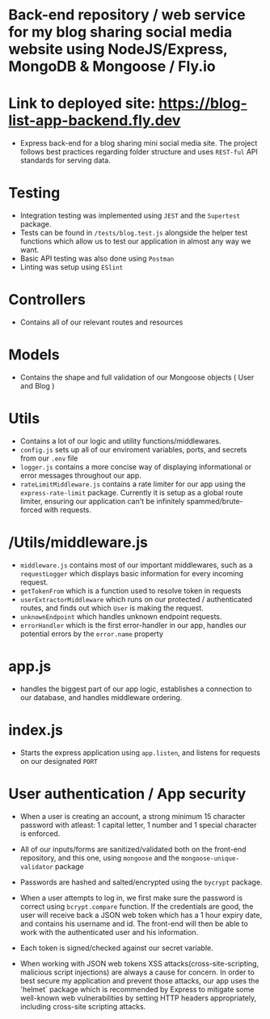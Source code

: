 # Back-end repository / web service for my blog sharing social media website using NodeJS/Express, MongoDB & Mongoose / Fly.io

# Link to deployed site: https://blog-list-app-backend.fly.dev

- Express back-end for a blog sharing mini social media site. The project follows best practices regarding folder structure and uses `REST-ful` API standards for serving data.

# Testing

- Integration testing was implemented using `JEST` and the `Supertest` package.
- Tests can be found in `/tests/blog.test.js` alongside the helper test functions which allow us to test our application in almost any way we want.
- Basic API testing was also done using `Postman`
- Linting was setup using `ESlint`

# Controllers
- Contains all of our relevant routes and resources

# Models
- Contains the shape and full validation of our Mongoose objects ( User and Blog )

# Utils
- Contains a lot of our logic and utility functions/middlewares. 
- `config.js` sets up all of our enviroment variables, ports, and secrets from our `.env` file
- `logger.js` contains a more concise way of displaying informational or error messages throughout our app.
- `rateLimitMiddleware.js` contains a rate limiter for our app using the `express-rate-limit` package. Currently it is setup as a global route limiter, ensuring our application can't be infinitely spammed/brute-forced with requests.

# /Utils/middleware.js
- `middleware.js` contains most of our important middlewares, such as a `requestLogger` which displays basic information for every incoming request.
- `getTokenFrom` which is a function used to resolve token in requests
- `userExtractorMiddleware` which runs on our protected / authenticated routes, and finds out which `User` is making the request.
- `unknownEndpoint` which handles unknown endpoint requests.
- `errorHandler` which is the first error-handler in our app, handles our potential errors by the `error.name` property

# app.js
- handles the biggest part of our app logic, establishes a connection to our database, and handles middleware ordering.

# index.js
- Starts the express application using `app.listen`, and listens for requests on our designated `PORT`

# User authentication / App security
- When a user is creating an account, a strong minimum 15 character password with atleast: 1 capital letter, 1 number and 1 special character is enforced.
- All of our inputs/forms are sanitized/validated both on the front-end repository, and this one, using `mongoose` and the `mongoose-unique-validator` package
- Passwords are hashed and salted/encrypted using the `bycrypt` package.
- When a user attempts to log in, we first make sure the password is correct using `bcrypt.compare` function. If the credentials are good, the user will receive back a JSON web token which has a 1 hour expiry date, and contains his username and id. The front-end will then be able to work with the authenticated user and his information.
- Each token is signed/checked against our secret variable.

- When working with JSON web tokens XSS attacks(cross-site-scripting, malicious script injections) are always a cause for concern. In order to best secure my application and prevent those attacks, our app uses the 'helmet` package which is recommended by Express to mitigate some well-known web vulnerabilities by setting HTTP headers appropriately, including  cross-site scripting attacks.
